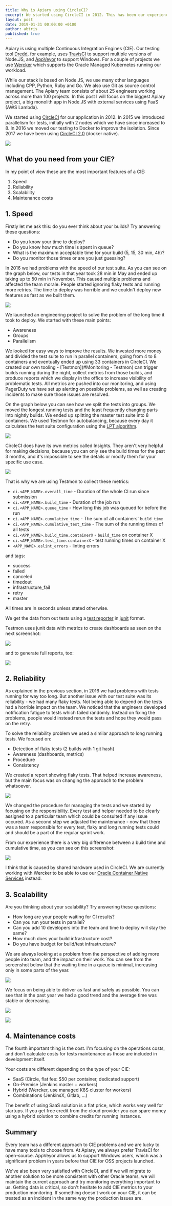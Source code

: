 ```yaml
---
title: Why is Apiary using CircleCI?
excerpt: We started using CircleCI in 2012. This has been our experience with it in the last 7 years.
layout: post
date: 2019-01-31 00:00:00 +0100
author: abtris
published: true
---
```


Apiary is using multiple Continuous Integration Engines (CIE). Our testing tool [Dredd](https://dredd.org/en/latest/), for example, uses [TravisCI](https://travis-ci.org/) to support multiple versions of Node.JS, and [AppVeyor](https://www.appveyor.com/) to support Windows.
For a couple of projects we use [Wercker](https://www.oracle.com/corporate/acquisitions/wercker/) which supports the Oracle Managed Kubernetes running our workload.


While our stack is based on Node.JS, we use many other languages including CPP, Python, Ruby and Go. We also use Git as source control management.  The Apiary team consists of about 25 engineers working across more than 100 projects. In this post I will focus on the biggest Apiary project, a big monolith app in Node.JS with external services using FaaS (AWS Lambda).

We started using [CircleCI](https://circleci.com/) for our application in 2012. In 2015 we introduced parallelism for tests, initially with 2 nodes which we have since increased to 8. In 2016 we moved our testing to Docker to improve the isolation. Since 2017 we have been using [CircleCI 2.0](https://circleci.com/blog/say-hello-to-circleci-2-0/) (docker native).

![](/images/2019-01-11-Why-is-Apiary-using-CircleCI/apiary_timeline_small.jpg)


## What do you need from your CIE?

In my point of view these are the most important features of a CIE:

1. Speed
2. Reliability
3. Scalability
4. Maintenance costs


## 1. Speed

Firstly let me ask this: do you ever think about your builds? Try answering these questions:

- Do you know your time to deploy?
- Do you know how much time is spent in queue?
- What is the maximum acceptable time for your build (5, 15, 30 min, 4h)?
- Do you monitor those times or are you just guessing?

In 2016 we had problems with the speed of our test suite. As you can see on the graph below, our tests in that year took 28 min in May and ended up taking up to 50 min in November. This caused multiple problems and affected the team morale. People started ignoring flaky tests and running more retries. The time to deploy was horrible and we couldn't deploy new features as fast as we built them.

![](/images/2019-01-11-Why-is-Apiary-using-CircleCI/buildtimes.png)

We launched an engineering project to solve the problem of the long time it took to deploy. We started with these main points:

- Awareness
- Groups
- Parallelism

We looked for easy ways to improve the results. We invested more money and divided the test suite to run in parallel containers, going from 4 to 8 containers and eventually ended up using 33 containers in CircleCI.
We created our own tooling - [Testmon](#Monitoring - Testmon) can trigger builds running during the night, collect metrics from those builds, and produce reports which we display in the office to increase visibility of problematic tests. All metrics are pushed into our monitoring, and using PagerDuty we have set up alerting on possible problems, as well as creating incidents to make sure those issues are resolved.

On the graph below you can see how we split the tests into groups. We moved the longest running tests and the least frequently changing parts into nightly builds. We ended up splitting the master test suite into 8 containers. We used Testmon for autobalancing, because every day it calculates the test suite configuration using the [LPT algorithm](https://en.wikipedia.org/wiki/Multiprocessor_scheduling#Algorithms).

![](/images/2019-01-11-Why-is-Apiary-using-CircleCI/timing_small.png)

CircleCI does have its own metrics called Insights. They aren't very helpful for making decisions, because you can only see the build times for the past 3 months, and it's impossible to see the details or modify them for your specific use case.

![](/images/2019-01-11-Why-is-Apiary-using-CircleCI/circleci-insights_small.jpg)

That is why we are using Testmon to collect these metrics:

- `ci.<APP_NAME>.overall_time` - Duration of the whole CI run since submission
- `ci.<APP_NAME>.build_time` - Duration of the job run
- `ci.<APP_NAME>.queue_time` - How long this job was queued for before the run
- `ci.<APP_NAME>.cumulative_time` - The sum of all containers' `build_time`
- `ci.<APP_NAME>.cumulative_test_time` - The sum of the running times of all tests
- `ci.<APP_NAME>.build_time.containerX` - `build_time` on container X
- `ci.<APP_NAME>.test_time.containerX` - test running times on container X
- `<APP_NAME>.eslint_errors` - linting errors

and tags:

- success
- failed
- canceled
- timedout
- infrastructure_fail
- retry
- master

All times are in seconds unless stated otherwise.

We get the data from out tests using a [test reporter](https://github.com/michaelleeallen/mocha-junit-reporter) in [junit](https://junit.org/) format.

Testmon uses junit data with metrics to create dashboards as seen on the next screenshot:

![](/images/2019-01-11-Why-is-Apiary-using-CircleCI/long-running-dashboard_small.jpg)

and to generate full reports, too:

![](/images/2019-01-11-Why-is-Apiary-using-CircleCI/long-running-full-report-05-2018_small.jpg)


## 2. Reliability

As explained in the previous section, in 2016 we had problems with tests running for way too long. But another issue with our test suite was its reliability - we had many flaky tests. Not being able to depend on the tests had a horrible impact on the team. We noticed that the engineers developed notification fatigue to tests which failed randomly. Instead on fixing the problems, people would instead rerun the tests and hope they would pass on the retry.

To solve the reliability problem we used a similar approach to long running tests. We focused on:

- Detection of flaky tests (2 builds with 1 git hash)
- Awareness (dashboards, metrics)
- Procedure
- Consistency

We created a report showing flaky tests. That helped increase awareness, but the main focus was on changing the approach to the problem whatsoever.

![](/images/2019-01-11-Why-is-Apiary-using-CircleCI/flaky-full-report_small.jpg)

We changed the procedure for managing the tests and we started by focusing on the responsibility. Every test and helper needed to be clearly assigned to a particular team which could be consulted if any issue occured. As a second step we adjusted the maintenance - now that there was a team responsible for every test,  flaky and long running tests could and should be a part of the regular sprint work.


From our experience there is a very big difference between a build time and cumulative time, as you can see on this screenshot:

![](/images/2019-01-11-Why-is-Apiary-using-CircleCI/datadog-ci-cumulative-time-1y_small.jpg)

I think that is caused by shared hardware used in CircleCI. We are currently working with Wercker to be able to use our [Oracle Container Native Services](https://cloud.oracle.com/en_US/containers) instead.

## 3. Scalability

Are you thinking about your scalability? Try answering these questions:

- How long are your people waiting for CI results?
- Can you run your tests in parallel?
- Can you add 10 developers into the team and time to deploy will stay the same?
- How much does your build infrastructure cost?
- Do you have budget for build/test infrastructure?

We are always looking at a problem from the perspective of adding more people into team, and the impact on their work. You can see from the screenshot below that the waiting time in a queue is minimal, increasing only in some parts of the year.

![](/images/2019-01-11-Why-is-Apiary-using-CircleCI/datadog-ci-queue-time-trend-1y_small.jpg)

We focus on being able to deliver as fast and safely as possible. You can see that in the past year we had a good trend and the average time was stable or decreasing.

![](/images/2019-01-11-Why-is-Apiary-using-CircleCI/datadog-ci-build-time-master-1y_small.jpg)



![](/images/2019-01-11-Why-is-Apiary-using-CircleCI/datadog-ci-container-time-trend-1y_small.jpg)



## 4. Maintenance costs

The fourth important thing is the cost. I'm focusing on the operations costs, and don't calculate costs for tests maintenance as those are included in development itself.

Your costs are different depending on the type of your CIE:

- SaaS (Circle, flat fee: $50 per container, dedicated support)
- On-Premise (Jenkins master + workers)
- Hybrid (Wercker, use managed K8S cluster for workers)
- Combinations (JenkinsX, Gitlab, ...)

The benefit of using SaaS solution is a flat price, which works very well for startups. If you get free credit from the cloud provider you can spare money using a hybrid solution to combine credits for running instances.

## Summary

Every team has a different approach to CIE problems and we are lucky to have many tools to choose from. At Apiary, we always prefer TravisCI for open-source. AppVeyor allows us to support Windows users, which was a significant problem in years before that CIE for OSS projects launched.

We've also been very satisfied with CircleCI, and if we will migrate to another solution to be more consistent with other Oracle teams, we will maintain the current approach and try monitoring everything important to us. Getting data is critical, so don't hesitate to add CIE metrics to your production monitoring. If something doesn't work on your CIE, it can be treated as an incident in the same way the production issues are.
